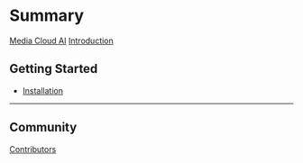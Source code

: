# Summary
[Media Cloud AI](media_cloud_ai.md)
[Introduction](introduction.md)

## Getting Started
- [Installation](./chapter_1_installation.md)

_________________

## Community

[Contributors](contributors.md)

